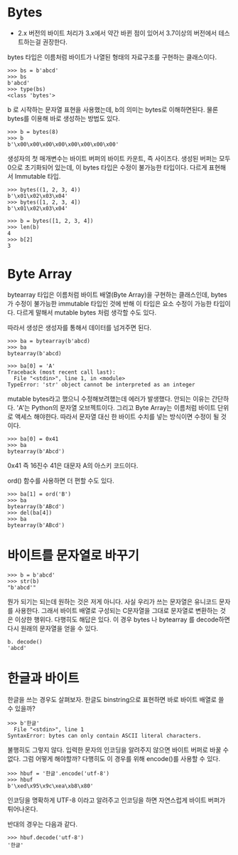 # Bytes

- 2.x 버전의 바이트 처리가 3.x에서 약간 바뀐 점이 있어서 3.7이상의 버전에서 테스트하는걸 권장한다.

bytes 타입은 이름처럼 바이트가 나열된 형태의 자료구조를 구현하는 클래스이다.

```
>>> bs = b'abcd'
>>> bs
b'abcd'
>>> type(bs)
<class 'bytes'>
```

b 로 시작하는 문자열 표현을 사용했는데, b의 의미는 bytes로 이해하면된다.
물론 bytes를 이용해 바로 생성하는 방법도 있다.

```
>>> b = bytes(8)
>>> b
b'\x00\x00\x00\x00\x00\x00\x00\x00'
```

생성자의 첫 매개변수는 바이트 버퍼의 바이트 카운트, 즉 사이즈다.
생성된 버퍼는 모두 0으로 초기화되어 있는데, 이 bytes 타입은 수정이 불가능한 타입이다.
다르게 표현해서 Immutable 타입.

```
>>> bytes((1, 2, 3, 4))
b'\x01\x02\x03\x04'
>>> bytes([1, 2, 3, 4])
b'\x01\x02\x03\x04'
```

```
>>> b = bytes([1, 2, 3, 4])
>>> len(b)
4
>>> b[2]
3
```

# Byte Array

bytearray 타입은 이름처럼 바이트 배열(Byte Array)을 구현하는 클래스인데, bytes가 수정이 불가능한 immutable 타입인 것에 반해 이 타입은 요소 수정이 가능한 타입이다. 다르게 말해서 mutable bytes 처럼 생각할 수도 있다.

따라서 생성은 생성자를 통해서 데이터를 넘겨주면 된다.

```
>>> ba = bytearray(b'abcd)
>>> ba
bytearray(b'abcd)
```

```
>>> ba[0] = 'A'
Traceback (most recent call last):
  File "<stdin>", line 1, in <module>
TypeError: 'str' object cannot be interpreted as an integer
```

mutable bytes라고 했으니 수정해보려했는데 에러가 발생했다.
안되는 이유는 간단하다. 'A'는 Python의 문자열 오브젝트이다. 
그리고 Byte Array는 이름처럼 바이트 단위로 액세스 해야한다.
따라서 문자열 대신 한 바이트 수치를 넣는 방식이면 수정이 될 것이다.

```
>>> ba[0] = 0x41
>>> ba
bytearray(b'Abcd')
```

0x41 즉 16진수 41은 대문자 A의 아스키 코드이다.

ord() 함수를 사용하면 더 편할 수도 있다.

```
>>> ba[1] = ord('B')
>>> ba
bytearray(b'ABcd')
>>> del(ba[4])
>>> ba
bytearray(b'ABcd')
```

# 바이트를 문자열로 바꾸기

```
>>> b = b'abcd'
>>> str(b)
"b'abcd'"
```

뭔가 되기는 되는데 원하는 것은 저게 아니다.
사실 우리가 쓰는 문자열은 유니코드 문자를 사용한다.
그래서 바이트 배열로 구성되는 C문자열을 그대로 문자열로 변환하는 것은 이상한 행위다.
다행히도 해답은 있다. 이 경우 bytes 나 bytearray 를 decode하면 다시 원래의 문자열을 얻을 수 있다.

```
b. decode()
'abcd'
```

# 한글과 바이트

한글을 쓰는 경우도 살펴보자.
한글도 binstring으로 표현하면 바로 바이트 배열로 쓸 수 있을까?

```
>>> b'한글'
  File "<stdin>", line 1
SyntaxError: bytes can only contain ASCII literal characters.
```

불행히도 그렇지 않다. 입력한 문자의 인코딩을 알려주지 않으면 바이트 버퍼로 바꿀 수 없다.
그럼 어떻게 해야할까?
다행히도 이 경우를 위해 encode()를 사용할 수 있다.

```
>>> hbuf = '한글'.encode('utf-8')
>>> hbuf
b'\xed\x95\x9c\xea\xb8\x80'
```

인코딩을 명확하게 UTF-8 이라고 알려주고 인코딩을 하면 자연스럽게 바이트 버퍼가 튀어나온다.

반대의 경우는 다음과 같다.

```
>>> hbuf.decode('utf-8')
'한글'
```
